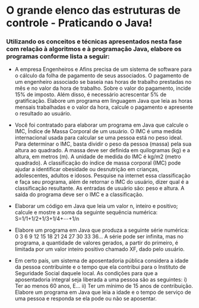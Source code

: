 # O grande elenco das estruturas de controle - Praticando o Java!

### Utilizando os conceitos e técnicas apresentados nesta fase com relação à algoritmos e à programação Java, elabore os programas conforme lista a seguir:

* A empresa Engenheiros e Afins precisa de um sistema de software para o cálculo da folha de pagamento de seus associados. O pagamento de um engenheiro associado se baseia nas horas de trabalho prestadas no mês e no valor da hora de trabalho. Sobre o valor do pagamento, incide 15% de imposto. Além disso, é necessário acrescentar 5% de gratificação. Elabore um programa em linguagem Java que leia as horas mensais trabalhadas e o valor da hora, calcule o pagamento e apresente o resultado ao usuário.

* Você foi contratado para elaborar um programa em Java que calcule o IMC, Índice de Massa Corporal de um usuário. O IMC é uma medida internacional usada para calcular se uma pessoa está no peso ideal. Para determinar o IMC, basta dividir o peso da pessoa (massa) pela sua altura ao quadrado. A massa deve ser definida em quilogramas (kg) e a altura, em metros (m). A unidade de medida do IMC é kg/m2 (metro quadrado). A classificação do índice de massa corporal (IMC) pode ajudar a identificar obesidade ou desnutrição em crianças, adolescentes, adultos e idosos. Pesquise na internet essa classificação e faça seu programa, além de retornar o IMC do usuário, dizer qual é a classificação resultante. As entradas de usuário são: peso e altura. A saída do programa deve ser o IMC e a classificação.

* Elaborar um código em Java que leia um valor n, inteiro e positivo; calcule e mostre a soma da seguinte sequência numérica: S=1/1+1/2+1/3+1/4+⋯+1/n

* Elabore um programa em Java que produza a seguinte série numérica: 0 3 6 9 12 15 18 21 24 27 30 33 36... A série pode ser infinita, mas no programa, a quantidade de valores gerados, a partir do primeiro, é limitada por um valor inteiro positivo chamado XF, dado pelo usuário.

* Em certo país, um sistema de aposentadoria pública considera a idade da pessoa contribuinte e o tempo que ela contribui para o Instituto de Seguridade Social daquele local. As condições para que a aposentadoria integral seja liberada a uma pessoa são as seguintes: i) Ter ao menos 60 anos, E... ii) Ter um mínimo de 15 anos de contribuição. Elabore um programa em Java que leia a idade e o tempo de serviço de uma pessoa e responda se ela pode ou não se aposentar.
